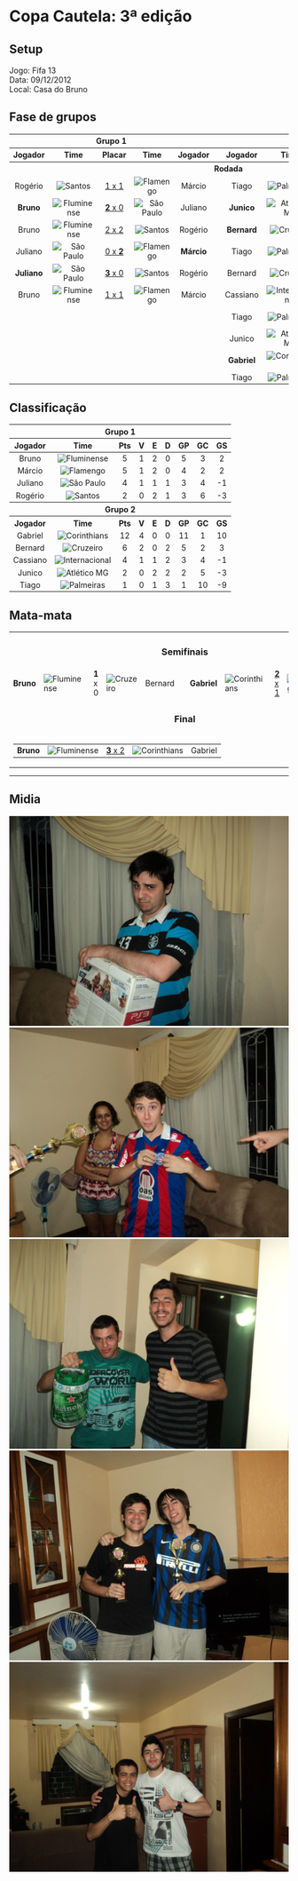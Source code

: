 # Copa Cautela: 3ª edição

## Setup

Jogo: Fifa 13  
Data: 09/12/2012  
Local: Casa do Bruno  

## Fase de grupos

<table>
<thead>
  <tr>
    <th colspan="5" align="center">Grupo 1</th>
    <th></th>
    <th colspan="5" align="center">Grupo 2</th>
  </tr>
  <tr>
    <th>Jogador</th>
    <th>Time</th>
    <th>Placar</th>
    <th>Time</th>
    <th>Jogador</th>
    <th></th>
    <th>Jogador</th>
    <th>Time</th>
    <th>Placar</th>
    <th>Time</th>
    <th>Jogador</th>
  </tr>
  </thead>
<tbody align="center">
  <tr>
    <th colspan="11" align="center">Rodada</th>
  </tr>
  <tr>
    <td>Rogério</td>
    <td><img alt="Santos" src="https://s.glbimg.com/es/sde/f/organizacoes/2018/03/12/santos.svg" width="30" height="30"></td>
    <td><a href="https://www.youtube.com/watch?v=CXh4Dzlkcvo">1 x 1</a></td>
    <td><img alt="Flamengo" src="https://s.glbimg.com/es/sde/f/organizacoes/2018/03/11/flamengo.svg" width="30" height="30"></td>
    <td>Márcio</td>
    <td></td>
    <!-- Group 2 -->
    <td>Tiago</td>
    <td><img alt="Palmeiras" src="https://s.sde.globo.com/media/organizations/2019/07/06/Palmeiras.svg" width="30" height="30"></td>
    <td><a href="https://www.youtube.com/watch?v=zGO26JN7N5A">0 x <b>3</b></a></td>
    <td><img alt="Internacional" src="https://s.glbimg.com/es/sde/f/organizacoes/2018/03/11/internacional.svg" width="30" height="30"></td>
    <td><b>Cassiano</b></td>
  </tr>
  <tr>
    <td><b>Bruno<b></td>
    <td><img alt="Fluminense" src="https://s.glbimg.com/es/sde/f/organizacoes/2018/03/11/fluminense.svg" width="30" height="30"></td>
    <td><a href="https://www.youtube.com/watch?v=wdS1JyAQ4Is"><b>2</b> x 0</a></td>
    <td><img alt="São Paulo" src="https://s.glbimg.com/es/sde/f/organizacoes/2018/03/11/sao-paulo.svg" width="30" height="30"></td>
    <td>Juliano</td>
    <td />
    <!-- Group 2 -->
    <td><b>Junico<b></td>
    <td><img alt="Atlético MG" src="https://s.sde.globo.com/media/organizations/2018/03/10/atletico-mg.svg" width="30" height="30"></td>
    <td><a href="https://www.youtube.com/watch?v=CRgVRwFJkao">1 x <b>3</b></a></td>
    <td><img alt="Corinthians" src="https://s.glbimg.com/es/sde/f/organizacoes/2018/03/11/corinthians.svg" width="30" height="30"></td>
    <td>Gabriel</td>
  </tr>
  <tr>
    <td>Bruno</td>
    <td><img alt="Fluminense" src="https://s.glbimg.com/es/sde/f/organizacoes/2018/03/11/fluminense.svg" width="30" height="30"></td>
    <td><a href="https://www.youtube.com/watch?v=s-CDy5vleRw">2 x 2</a></td>
    <td><img alt="Santos" src="https://s.glbimg.com/es/sde/f/organizacoes/2018/03/12/santos.svg" width="30" height="30"></td>
    <td>Rogério</td>
    <td />
    <!-- Group 2 -->
    <td><b>Bernard</b></td>
    <td><img alt="Cruzeiro" src="https://s.glbimg.com/es/sde/f/organizacoes/2018/03/11/cruzeiro.svg" width="30" height="30"></td>
    <td><a href="https://www.youtube.com/watch?v=hlElp-gBMRI"><b>2</b> x 0</a></td>
    <td><img alt="Internacional" src="https://s.glbimg.com/es/sde/f/organizacoes/2018/03/11/internacional.svg" width="30" height="30"></td>
    <td>Cassiano</td>
  </tr>
  <tr>
    <td>Juliano</td>
    <td><img alt="São Paulo" src="https://s.glbimg.com/es/sde/f/organizacoes/2018/03/11/sao-paulo.svg" width="30" height="30"></td>
    <td><a href="https://www.youtube.com/watch?v=nJZcmv1L__0">0 x <b>2</b></a></td>
    <td><img alt="Flamengo" src="https://s.glbimg.com/es/sde/f/organizacoes/2018/03/11/flamengo.svg" width="30" height="30"></td>
    <td><b>Márcio</b></td>
    <td />
    <!-- Group 2 -->
    <td>Tiago</td>
    <td><img alt="Palmeiras" src="https://s.sde.globo.com/media/organizations/2019/07/06/Palmeiras.svg" width="30" height="30"></td>
    <td><a href="https://www.youtube.com/watch?v=zGO26JN7N5A">1 x 1</a></td>
    <td><img alt="Atlético MG" src="https://s.sde.globo.com/media/organizations/2018/03/10/atletico-mg.svg" width="30" height="30"></td>
    <td>Junico</td>
  </tr>
  <tr>
    <td><b>Juliano</b></td>
    <td><img alt="São Paulo" src="https://s.glbimg.com/es/sde/f/organizacoes/2018/03/11/sao-paulo.svg" width="30" height="30"></td>
    <td><a href="https://www.youtube.com/watch?v=nJZcmv1L__0"><b>3</b> x 0</a></td>
    <td><img alt="Santos" src="https://s.glbimg.com/es/sde/f/organizacoes/2018/03/12/santos.svg" width="30" height="30"></td>
    <td>Rogério</td>
    <td />
    <!-- Group 2 -->
    <td>Bernard</td>
    <td><img alt="Cruzeiro" src="https://s.glbimg.com/es/sde/f/organizacoes/2018/03/11/cruzeiro.svg" width="30" height="30"></td>
    <td><a href="https://www.youtube.com/watch?v=zGO26JN7N5A">0 x <b>2</b></a></td>
    <td><img alt="Corinthians" src="https://s.glbimg.com/es/sde/f/organizacoes/2018/03/11/corinthians.svg" width="30" height="30"></td>
    <td><b>Gabriel</b></td>
  </tr>
  <tr>
    <td>Bruno</td>
    <td><img alt="Fluminense" src="https://s.glbimg.com/es/sde/f/organizacoes/2018/03/11/fluminense.svg" width="30" height="30"></td>
    <td><a href="https://www.youtube.com/watch?v=5GnIECQlYSc">1 x 1</a></td>
    <td><img alt="Flamengo" src="https://s.glbimg.com/es/sde/f/organizacoes/2018/03/11/flamengo.svg" width="30" height="30"></td>
    <td>Márcio</td>
    <td />
    <!-- Group 2 -->
    <td>Cassiano</td>
    <td><img alt="Internacional" src="https://s.glbimg.com/es/sde/f/organizacoes/2018/03/11/internacional.svg" width="30" height="30"></td>
    <td><a href="https://www.youtube.com/watch?v=zGO26JN7N5A">0 x 0</a></td>
    <td><img alt="Atlético MG" src="https://s.sde.globo.com/media/organizations/2018/03/10/atletico-mg.svg" width="30" height="30"></td>
    <td>Junico</td>
  </tr>
  <tr>
    <td colspan="6"></td>
    <!-- Group 2 -->
    <td>Tiago</td>
    <td><img alt="Palmeiras" src="https://s.sde.globo.com/media/organizations/2019/07/06/Palmeiras.svg" width="30" height="30"></td>
    <td><a href="https://www.youtube.com/watch?v=zGO26JN7N5A">0 x <b>4</b></a></td>
    <td><img alt="Corinthians" src="https://s.glbimg.com/es/sde/f/organizacoes/2018/03/11/corinthians.svg" width="30" height="30"></td>
    <td><b>Gabriel</b></td>
  </tr>
  <tr>
    <td colspan="6"></td>
    <!-- Group 2 -->
    <td>Junico</td>
    <td><img alt="Atlético MG" src="https://s.sde.globo.com/media/organizations/2018/03/10/atletico-mg.svg" width="30" height="30"></td>
    <td><a href="https://www.youtube.com/watch?v=zGO26JN7N5A">0 x <b>1</b></a></td>
    <td><img alt="Cruzeiro" src="https://s.glbimg.com/es/sde/f/organizacoes/2018/03/11/cruzeiro.svg" width="30" height="30"></td>
    <td><b>Bernard</b></td>
  </tr>
  <tr>
    <td colspan="6"></td>
    <!-- Group 2 -->
    <td><b>Gabriel</b></td>
    <td><img alt="Corinthians" src="https://s.glbimg.com/es/sde/f/organizacoes/2018/03/11/corinthians.svg" width="30" height="30"></td>
    <td><a href="https://www.youtube.com/watch?v=zGO26JN7N5A"><b>2</b> x 0</a></td>
    <td><img alt="Internacional" src="https://s.glbimg.com/es/sde/f/organizacoes/2018/03/11/internacional.svg" width="30" height="30"></td>
    <td>Cassiano</td>
  </tr>
  <tr>
    <td colspan="6"></td>
    <!-- Group 2 -->
    <td>Tiago</td>
    <td><img alt="Palmeiras" src="https://s.sde.globo.com/media/organizations/2019/07/06/Palmeiras.svg" width="30" height="30"></td>
    <td><a href="https://www.youtube.com/watch?v=zGO26JN7N5A">0 x <b>2</b></a></td>
    <td><img alt="Cruzeiro" src="https://s.glbimg.com/es/sde/f/organizacoes/2018/03/11/cruzeiro.svg" width="30" height="30"></td>
    <td><b>Bernard</b></td>
  </tr>

</tbody>
</table>

## Classificação

<table>
<thead>
  <tr>
    <th colspan="9" align="center">Grupo 1</th>
  </tr>
  <tr>
    <th>Jogador</th>
    <th>Time</th>
    <th>Pts</th>
    <th>V</th>
    <th>E</th>
    <th>D</th>
    <th>GP</th>
    <th>GC</th>
    <th>GS</th>
  </tr>
</thead>
<tbody align="center">
  <tr>
    <td>Bruno</td>
    <td><img alt="Fluminense" src="https://s.glbimg.com/es/sde/f/organizacoes/2018/03/11/fluminense.svg" width="30" height="30"></td>
    <td>5</td>
    <td>1</td>
    <td>2</td>
    <td>0</td>
    <td>5</td>
    <td>3</td>
    <td>2</td>
  </tr>
  <tr>
    <td>Márcio</td>
    <td><img alt="Flamengo" src="https://s.glbimg.com/es/sde/f/organizacoes/2018/03/11/flamengo.svg" width="30" height="30"></td>
    <td>5</td>
    <td>1</td>
    <td>2</td>
    <td>0</td>
    <td>4</td>
    <td>2</td>
    <td>2</td>
  </tr>
  <tr>
    <td>Juliano</td>
    <td><img alt="São Paulo" src="https://s.glbimg.com/es/sde/f/organizacoes/2018/03/11/sao-paulo.svg" width="30" height="30"></td>
    <td>4</td>
    <td>1</td>
    <td>1</td>
    <td>1</td>
    <td>3</td>
    <td>4</td>
    <td>-1</td>
  </tr>
  <tr>
    <td>Rogério</td>
    <td><img alt="Santos" src="https://s.glbimg.com/es/sde/f/organizacoes/2018/03/12/santos.svg" width="30" height="30"></td>
    <td>2</td>
    <td>0</td>
    <td>2</td>
    <td>1</td>
    <td>3</td>
    <td>6</td>
    <td>-3</td>
  </tr>
  <tr>
    <th colspan="9" align="center">Grupo 2</th>
  </tr>
  <tr>
    <th>Jogador</th>
    <th>Time</th>
    <th>Pts</th>
    <th>V</th>
    <th>E</th>
    <th>D</th>
    <th>GP</th>
    <th>GC</th>
    <th>GS</th>
  </tr>
  <tr>
    <td>Gabriel</td>
    <td><img alt="Corinthians" src="https://s.glbimg.com/es/sde/f/organizacoes/2018/03/11/corinthians.svg" width="30" height="30"></td>
    <td>12</td>
    <td>4</td>
    <td>0</td>
    <td>0</td>
    <td>11</td>
    <td>1</td>
    <td>10</td>
  </tr>
  <tr>
    <td>Bernard</td>
    <td><img alt="Cruzeiro" src="https://s.glbimg.com/es/sde/f/organizacoes/2018/03/11/cruzeiro.svg" width="30" height="30"></td>
    <td>6</td>
    <td>2</td>
    <td>0</td>
    <td>2</td>
    <td>5</td>
    <td>2</td>
    <td>3</td>
  </tr>
  <tr>
    <td>Cassiano</td>
    <td><img alt="Internacional" src="https://s.glbimg.com/es/sde/f/organizacoes/2018/03/11/internacional.svg" width="30" height="30"></td>
    <td>4</td>
    <td>1</td>
    <td>1</td>
    <td>2</td>
    <td>3</td>
    <td>4</td>
    <td>-1</td>
  </tr>
  <tr>
    <td>Junico</td>
    <td><img alt="Atlético MG" src="https://s.sde.globo.com/media/organizations/2018/03/10/atletico-mg.svg" width="30" height="30"></td>
    <td>2</td>
    <td>0</td>
    <td>2</td>
    <td>2</td>
    <td>2</td>
    <td>5</td>
    <td>-3</td>
  </tr>
  <tr>
    <td>Tiago</td>
    <td><img alt="Palmeiras" src="https://s.sde.globo.com/media/organizations/2019/07/06/Palmeiras.svg" width="30" height="30"></td>
    <td>1</td>
    <td>0</td>
    <td>1</td>
    <td>3</td>
    <td>1</td>
    <td>10</td>
    <td>-9</td>
  </tr>
</tbody>
</table>


## Mata-mata

<table>
<tbody>
  <tr>
    <td colspan="11" align="center"><h3>Semifinais</h3></td>
  </tr>
  <tr>
    <td><b>Bruno</b></td>
    <td><img alt="Fluminense" src="https://s.glbimg.com/es/sde/f/organizacoes/2018/03/11/fluminense.svg" width="30" height="30"></td>
    <td><b>1</b> x 0</td>
    <td><img alt="Cruzeiro" src="https://s.glbimg.com/es/sde/f/organizacoes/2018/03/11/cruzeiro.svg" width="30" height="30"></td>
    <td>Bernard</td>
    <td />
    <!-- Group 2 -->
    <td><b>Gabriel</b></td>
    <td><img alt="Corinthians" src="https://s.glbimg.com/es/sde/f/organizacoes/2018/03/11/corinthians.svg" width="30" height="30"></td>
    <td><a href="https://www.youtube.com/watch?v=nZvoB_bRxqs"><b>2</b> x 1</a></td>
    <td><img alt="Flamengo" src="https://s.glbimg.com/es/sde/f/organizacoes/2018/03/11/flamengo.svg" width="30" height="30"></td>
    <td>Márcio</td>
  </tr>  
  <tr>
    <td colspan="11" align="center"><h3>Final</h3></td>
  </tr>
  <tr colspan="11" align="center">
    <td colspan="11" align="center">
      <table align="center">
      <tbody>
        <tr>
          <td><b>Bruno</b></td>
          <td><img alt="Fluminense" src="https://s.glbimg.com/es/sde/f/organizacoes/2018/03/11/fluminense.svg" width="30" height="30"></td>
          <td><a href="https://www.youtube.com/watch?v=-0i96QulC34"><b>3</b> x 2</a></td>
         <td><img alt="Corinthians" src="https://s.glbimg.com/es/sde/f/organizacoes/2018/03/11/corinthians.svg" width="30" height="30"></td>
          <td>Gabriel</td>
        </tr>
      </tbody>
      </table>
    </td>
  </tr>
</tbody>
</table>

---------------------------------------------


## Midia


![Alt text](src/edition3/133379_450791638302901_961671322_o.jpg)
![Alt text](src/edition3/169211_450791574969574_1692136549_o.jpg)
![Alt text](src/edition3/241928_450791721636226_1649062750_o.jpg)
![Alt text](src/edition3/265683_450791524969579_1256939295_o.jpg)
![Alt text](src/edition3/273004_450791764969555_1591812550_o.jpg)
